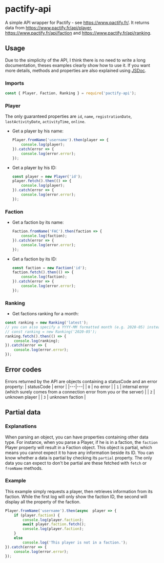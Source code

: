 
# pactify-api

A simple API wrapper for Pactify - see https://www.pactify.fr/.
It returns data from https://www.pactify.fr/api/player, https://www.pactify.fr/api/faction and https://www.pactify.fr/api/ranking.

## Usage

Due to the simplicity of the API, I think there is no need to write a long documentation, theses examples clearly show how to use it. If you want more details, methods and properties are also explained using [JSDoc](https://jsdoc.app/).

### Imports

```js
const { Player, Faction, Ranking } = require('pactify-api');
```
### Player

The only guaranteed properties are `id`, `name`, `registrationDate`, `lastActivityDate`, `activityTime`, `online`.
- Get a player by his name:
	```js
	Player.fromName('username').then(player => {
	    console.log(player);
	}).catch(error => {
	    console.log(error.error);
	});
	```
- Get a player by his ID:
	```js
	const player = new Player('id');
	player.fetch().then(() => {
	    console.log(player);
	}).catch(error => {
	    console.log(error.error);
	});
	```

### Faction

- Get a faction by its name:
	```js
	Faction.fromName('FAC').then(faction => {
	    console.log(faction);
	}).catch(error => {
	    console.log(error.error);
	});
	```
- Get a faction by its ID:
	```js
	const faction = new Faction('id');
	faction.fetch().then(() => {
	    console.log(faction);
	}).catch(error => {
	    console.log(error.error);
	});
	```

### Ranking

- Get factions ranking for a month:
```js
const ranking = new Ranking('latest');
// you can also specify a YYYY-MM formatted month (e.g. 2020-05) instead of 'latest':
// const ranking = new Ranking('2020-05');
ranking.fetch().then(() => {
    console.log(ranking);
}).catch(error => {
    console.log(error.error);
});
```

## Error codes

Errors returned by the API are objects containing a statusCode and an error property:
| statusCode | error |
|---|---|
| `0` | no error |
| `1` | internal error (which surely comes from a connection error from you or the server) |
| `2` | unknown player |
| `3` | unknown faction |

## Partial data

### Explanations

When parsing an object, you can have properties containing other data type. For instance, when you parse a Player, if he is in a faction, the `faction` Player property will result in a Faction object. This object is partial, which means you cannot expect it to have any information beside its ID.
You can know whether a data is partial by checking its `partial` property. The only data you can expect to don't be partial are these fetched with `fetch` or `fromName` methods.

### Example

This example simply requests a player, then retrieves information from its faction. While the first log will only show the faction ID, the second will display all the property of the faction.
```js
Player.fromName('username').then(async  player => {
    if (player.faction) {
        console.log(player.faction);
        await player.faction.fetch();
        console.log(player.faction);
    }
    else
        console.log('This player is not in a faction.');
}).catch(error => {
    console.log(error.error);
});
```
